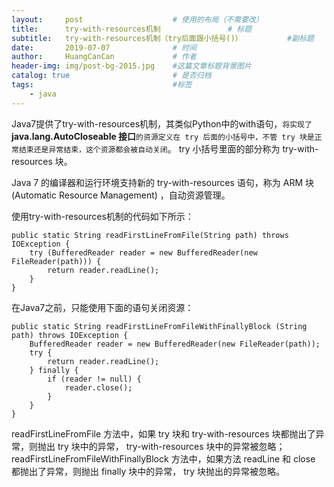 ```yaml
---
layout:     post                    # 使用的布局（不需要改）
title:      try-with-resources机制               # 标题 
subtitle:   try-with-resources机制（try后面跟小括号()）          #副标题
date:       2019-07-07              # 时间
author:     HuangCanCan             # 作者
header-img: img/post-bg-2015.jpg    #这篇文章标题背景图片
catalog: true                       # 是否归档
tags:                               #标签
    - java
---
```


Java7提供了try-with-resources机制，其类似Python中的with语句，`将实现了`**java.lang.AutoCloseable 接口**`的资源定义在 try 后面的小括号中，不管 try 块是正常结束还是异常结束，这个资源都会被自动关闭`。 try 小括号里面的部分称为 try-with-resources 块。

Java 7 的编译器和运行环境支持新的 try-with-resources 语句，称为 ARM 块(Automatic Resource Management) ，自动资源管理。

使用try-with-resources机制的代码如下所示：

    public static String readFirstLineFromFile(String path) throws IOException {
        try (BufferedReader reader = new BufferedReader(new FileReader(path))) {
            return reader.readLine();
        }
    }

在Java7之前，只能使用下面的语句关闭资源：

    public static String readFirstLineFromFileWithFinallyBlock (String path) throws IOException {
        BufferedReader reader = new BufferedReader(new FileReader(path));
        try {
            return reader.readLine();
        } finally {
            if (reader != null) {
                reader.close();
            }
        }
    }

readFirstLineFromFile 方法中，如果 try 块和 try-with-resources 块都抛出了异常，则抛出 try 块中的异常， try-with-resources 块中的异常被忽略；
readFirstLineFromFileWithFinallyBlock 方法中，如果方法 readLine 和 close 都抛出了异常，则抛出 finally 块中的异常， try 块抛出的异常被忽略。
